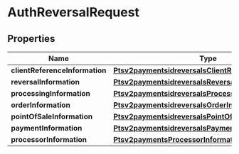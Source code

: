 
# AuthReversalRequest

## Properties
Name | Type | Description | Notes
------------ | ------------- | ------------- | -------------
**clientReferenceInformation** | [**Ptsv2paymentsidreversalsClientReferenceInformation**](Ptsv2paymentsidreversalsClientReferenceInformation.md) |  |  [optional]
**reversalInformation** | [**Ptsv2paymentsidreversalsReversalInformation**](Ptsv2paymentsidreversalsReversalInformation.md) |  |  [optional]
**processingInformation** | [**Ptsv2paymentsidreversalsProcessingInformation**](Ptsv2paymentsidreversalsProcessingInformation.md) |  |  [optional]
**orderInformation** | [**Ptsv2paymentsidreversalsOrderInformation**](Ptsv2paymentsidreversalsOrderInformation.md) |  |  [optional]
**pointOfSaleInformation** | [**Ptsv2paymentsidreversalsPointOfSaleInformation**](Ptsv2paymentsidreversalsPointOfSaleInformation.md) |  |  [optional]
**paymentInformation** | [**Ptsv2paymentsidreversalsPaymentInformation**](Ptsv2paymentsidreversalsPaymentInformation.md) |  |  [optional]
**processorInformation** | [**Ptsv2paymentsProcessorInformationReversal**](Ptsv2paymentsProcessorInformationReversal.md) |  |  [optional]



